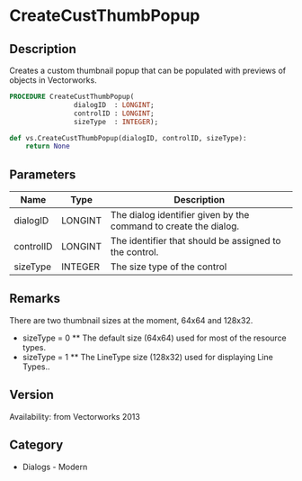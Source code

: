 # CreateCustThumbPopup

## Description
Creates a custom thumbnail popup that can be populated with previews of objects in Vectorworks.

```pascal
PROCEDURE CreateCustThumbPopup(
				dialogID  : LONGINT;
				controlID : LONGINT;
				sizeType  : INTEGER);
```

```python
def vs.CreateCustThumbPopup(dialogID, controlID, sizeType):
    return None
```

## Parameters
|Name|Type|Description|
|---|---|---|
|dialogID|LONGINT|The dialog identifier given by the command to create the dialog.|
|controlID|LONGINT|The identifier that should be assigned to the control.|
|sizeType|INTEGER|The size type of the control|

## Remarks
There are two thumbnail sizes at the moment, 64x64 and 128x32.
* sizeType = 0
** The default size (64x64) used for most of the resource types.
* sizeType = 1
** The LineType size (128x32) used for displaying Line Types..

## Version
Availability: from Vectorworks 2013

## Category
* Dialogs - Modern

